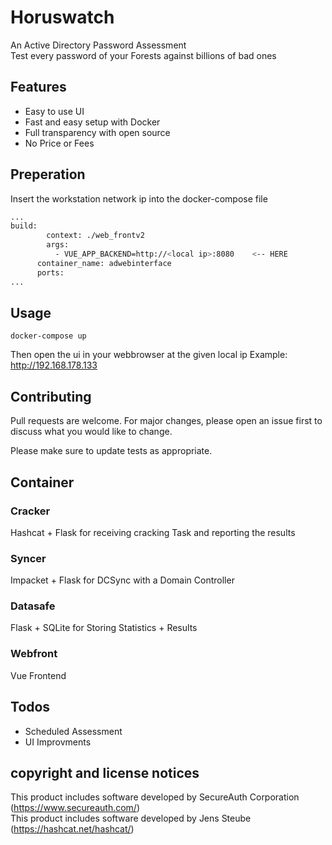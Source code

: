# Horuswatch
An Active Directory Password Assessment <br>
Test every password of your Forests against billions of bad ones

## Features
- Easy to use UI
- Fast and easy setup with Docker
- Full transparency with open source
- No Price or Fees



## Preperation
Insert the workstation network ip into the docker-compose file

```bash
...
build: 
        context: ./web_frontv2
        args:
          - VUE_APP_BACKEND=http://<local ip>:8080    <-- HERE
      container_name: adwebinterface
      ports:
...

```

## Usage
```
docker-compose up
```
Then open the ui in your webbrowser at the given local ip
Example:
http://192.168.178.133

## Contributing
Pull requests are welcome. For major changes, please open an issue first to discuss what you would like to change.

Please make sure to update tests as appropriate.

## Container
### Cracker
Hashcat + Flask for receiving cracking Task and reporting the results
### Syncer
Impacket + Flask for DCSync with a Domain Controller
### Datasafe
Flask + SQLite for Storing Statistics + Results
### Webfront
Vue Frontend


## Todos
- Scheduled Assessment
- UI Improvments



## copyright and license notices 
This product includes software developed by SecureAuth Corporation (https://www.secureauth.com/)  
This product includes software developed by Jens Steube (https://hashcat.net/hashcat/)  

